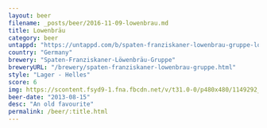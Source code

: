 ```yaml
---
layout: beer
filename: _posts/beer/2016-11-09-lowenbrau.md
title: Lowenbräu
category: beer
untappd: "https://untappd.com/b/spaten-franziskaner-lowenbrau-gruppe-lowenbrau-original/25914"
country: "Germany"
brewery: "Spaten-Franziskaner-Löwenbräu-Gruppe"
breweryURL: "/brewery/spaten-franziskaner-lowenbrau-gruppe.html"
style: "Lager - Helles"
score: 6
img: https://scontent.fsyd9-1.fna.fbcdn.net/v/t31.0-0/p480x480/1149292_10151854990003745_1367385970_o.jpg?_nc_cat=108&_nc_sid=e007fa&_nc_ohc=VmA3Gq4gF2cAX_RSaaw&_nc_ht=scontent.fsyd9-1.fna&_nc_tp=6&oh=3153735d1894775d11bbcd03d632509f&oe=5F4A7048
beer-date: "2013-08-15"
desc: "An old favourite"
permalink: /beer/:title.html
---
```

